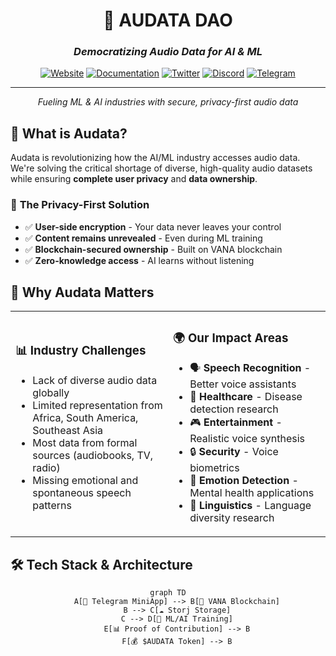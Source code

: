 <div align="center">

# 🎵 AUDATA DAO
### *Democratizing Audio Data for AI & ML*

[![Website](https://img.shields.io/badge/🌐_Website-audata.space-blue?style=for-the-badge)](https://audata.space/)
[![Documentation](https://img.shields.io/badge/📚_Docs-GitBook-orange?style=for-the-badge)](https://audata.gitbook.io/audata-docs)
[![Twitter](https://img.shields.io/badge/🐦_Twitter-@audatadao-1DA1F2?style=for-the-badge)](https://x.com/audatadao)
[![Discord](https://img.shields.io/badge/💬_Discord-AUDATA-7289DA?style=for-the-badge)](https://discord.com/channels/1153824909806551152/1402731741072068752)
[![Telegram](https://img.shields.io/badge/📱_Telegram-@audata_dao-26A5E4?style=for-the-badge)](https://t.me/audata_dao)

---

*Fueling ML & AI industries with secure, privacy-first audio data*

</div>

## 🚀 What is Audata?

Audata is revolutionizing how the AI/ML industry accesses audio data. We're solving the critical shortage of diverse, high-quality audio datasets while ensuring **complete user privacy** and **data ownership**.

### 🔐 **The Privacy-First Solution**
- ✅ **User-side encryption** - Your data never leaves your control
- ✅ **Content remains unrevealed** - Even during ML training
- ✅ **Blockchain-secured ownership** - Built on VANA blockchain
- ✅ **Zero-knowledge access** - AI learns without listening

## 🎯 Why Audata Matters

<table>
<tr>
<td width="50%">

### 📊 **Industry Challenges**
- Lack of diverse audio data globally
- Limited representation from Africa, South America, Southeast Asia
- Most data from formal sources (audiobooks, TV, radio)
- Missing emotional and spontaneous speech patterns

</td>
<td width="50%">

### 🌍 **Our Impact Areas**
- 🗣️ **Speech Recognition** - Better voice assistants
- 🏥 **Healthcare** - Disease detection research
- 🎮 **Entertainment** - Realistic voice synthesis
- 🔒 **Security** - Voice biometrics
- 💭 **Emotion Detection** - Mental health applications
- 🔬 **Linguistics** - Language diversity research

</td>
</tr>
</table>

## 🛠️ Tech Stack & Architecture

<div align="center">

```mermaid
graph TD
    A[📱 Telegram MiniApp] --> B[🔐 VANA Blockchain]
    B --> C[☁️ Storj Storage]
    C --> D[🤖 ML/AI Training]
    E[📊 Proof of Contribution] --> B
    F[💰 $AUDATA Token] --> B
